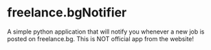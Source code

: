 # freelance.bgNotifier
A simple python application that will notify you whenever a new job is posted on freelance.bg. This is NOT official app from the website!
